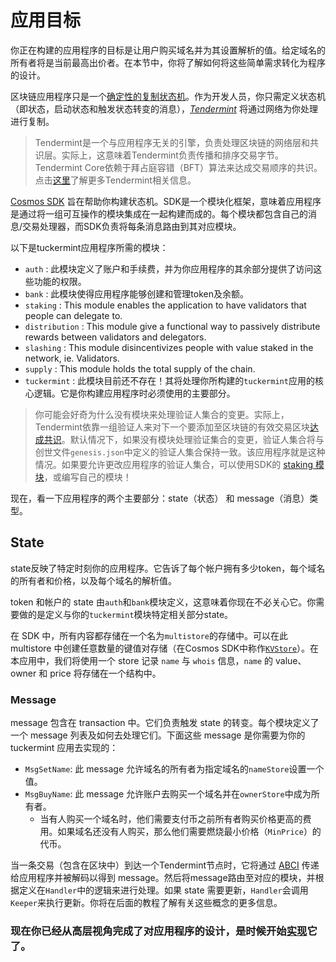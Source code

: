 # 应用目标

你正在构建的应用程序的目标是让用户购买域名并为其设置解析的值。给定域名的所有者将是当前最高出价者。在本节中，你将了解如何将这些简单需求转化为程序的设计。

区块链应用程序只是一个[确定性的复制状态机](https://en.wikipedia.org/wiki/State_machine_replication)。作为开发人员，你只需定义状态机（即状态，启动状态和触发状态转变的消息），[_Tendermint_](https://tendermint.com/docs/introduction/introduction.html) 将通过网络为你处理进行复制。

> Tendermint是一个与应用程序无关的引擎，负责处理区块链的网络层和共识层。实际上，这意味着Tendermint负责传播和排序交易字节。Tendermint Core依赖于拜占庭容错（BFT）算法来达成交易顺序的共识。点击[这里](https://tendermint.com/docs/introduction/introduction.html)了解更多Tendermint相关信息。

[Cosmos SDK](https://github.com/cosmos/cosmos-sdk/) 旨在帮助你构建状态机。SDK是一个模块化框架，意味着应用程序是通过将一组可互操作的模块集成在一起构建而成的。每个模块都包含自己的消息/交易处理器，而SDK负责将每条消息路由到其对应模块。

以下是tuckermint应用程序所需的模块：

- `auth` : 此模块定义了账户和手续费，并为你应用程序的其余部分提供了访问这些功能的权限。
- `bank` : 此模块使得应用程序能够创建和管理token及余额。
- `staking` : This module enables the application to have validators that people can delegate to.
- `distribution` : This module give a functional way to passively distribute rewards between validators and delegators.
- `slashing` : This module disincentivizes people with value staked in the network, ie. Validators.
- `supply` : This module holds the total supply of the chain.
- `tuckermint` : 此模块目前还不存在！其将处理你所构建的`tuckermint`应用的核心逻辑。它是你构建应用程序时必须使用的主要部分。

> 你可能会好奇为什么没有模块来处理验证人集合的变更。实际上，Tendermint依靠一组验证人来对下一个要添加至区块链的有效交易区块[达成共识](https://tendermint.com/docs/introduction/introduction.html#consensus-overview)。默认情况下，如果没有模块处理验证集合的变更，验证人集合将与创世文件`genesis.json`中定义的验证人集合保持一致。该应用程序就是这种情况。如果要允许更改应用程序的验证人集合，可以使用SDK的 [staking 模块](https://github.com/cosmos/cosmos-sdk/tree/develop/x/staking)，或编写自己的模块！

现在，看一下应用程序的两个主要部分：state（状态） 和 message（消息）类型。

## State

state反映了特定时刻你的应用程序。它告诉了每个帐户拥有多少token，每个域名的所有者和价格，以及每个域名的解析值。

token 和帐户的 state 由`auth`和`bank`模块定义，这意味着你现在不必关心它。你需要做的是定义与你的`tuckermint`模块特定相关部分state。

在 SDK 中，所有内容都存储在一个名为`multistore`的存储中。可以在此 multistore 中创建任意数量的键值对存储（在Cosmos SDK中称作[`KVStore`](https://godoc.org/github.com/cosmos/cosmos-sdk/types#KVStore)）。在本应用中，我们将使用一个 store 记录 `name` 与 `whois` 信息，`name` 的 value、owner 和 price 将存储在一个结构中。

### Message

message 包含在 transaction 中。它们负责触发 state 的转变。每个模块定义了一个 message 列表及如何去处理它们。下面这些 message 是你需要为你的 tuckermint 应用去实现的：

- `MsgSetName`: 此 message 允许域名的所有者为指定域名的`nameStore`设置一个值。
- `MsgBuyName`: 此 message 允许账户去购买一个域名并在`ownerStore`中成为所有者。
  - 当有人购买一个域名时，他们需要支付币之前所有者购买价格更高的费用。如果域名还没有人购买，那么他们需要燃烧最小价格（`MinPrice`）的代币。

当一条交易（包含在区块中）到达一个Tendermint节点时，它将通过 [ABCI](https://github.com/tendermint/tendermint/tree/master/abci) 传递给应用程序并被解码以得到 message。然后将message路由至对应的模块，并根据定义在`Handler`中的逻辑来进行处理。如果 state 需要更新，`Handler`会调用`Keeper`来执行更新。你将在后面的教程了解有关这些概念的更多信息。

### 现在你已经从高层视角完成了对应用程序的设计，是时候开始[实现](02-app-init.md)它了。

